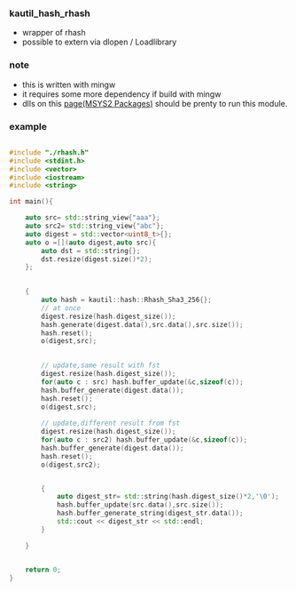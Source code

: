 ### kautil_hash_rhash
* wrapper of rhash
* possible to extern via dlopen / Loadlibrary

### note 
* this is written with mingw
* it requires some more dependency if build with mingw 
* dlls on this [page(MSYS2 Packages)](https://packages.msys2.org/package/mingw-w64-x86_64-rhash?repo=mingw64) should be prenty to run this module.  

### example

````c++

#include "./rhash.h"
#include <stdint.h>
#include <vector>
#include <iostream>
#include <string>

int main(){

    auto src= std::string_view{"aaa"};
    auto src2= std::string_view{"abc"};
    auto digest = std::vector<uint8_t>{};
    auto o =[](auto digest,auto src){
        auto dst = std::string{};
        dst.resize(digest.size()*2);
    };

    
    {
        auto hash = kautil::hash::Rhash_Sha3_256{};
        // at once
        digest.resize(hash.digest_size());
        hash.generate(digest.data(),src.data(),src.size());
        hash.reset();
        o(digest,src);
        

        // update,same result with fst
        digest.resize(hash.digest_size());
        for(auto c : src) hash.buffer_update(&c,sizeof(c));
        hash.buffer_generate(digest.data());
        hash.reset();
        o(digest,src);
        
        // update,different result from fst
        digest.resize(hash.digest_size());
        for(auto c : src2) hash.buffer_update(&c,sizeof(c));
        hash.buffer_generate(digest.data());
        hash.reset();
        o(digest,src2);


        {
            auto digest_str= std::string(hash.digest_size()*2,'\0');
            hash.buffer_update(src.data(),src.size());
            hash.buffer_generate_string(digest_str.data());
            std::cout << digest_str << std::endl;
        }

    }


    return 0;
}


````

